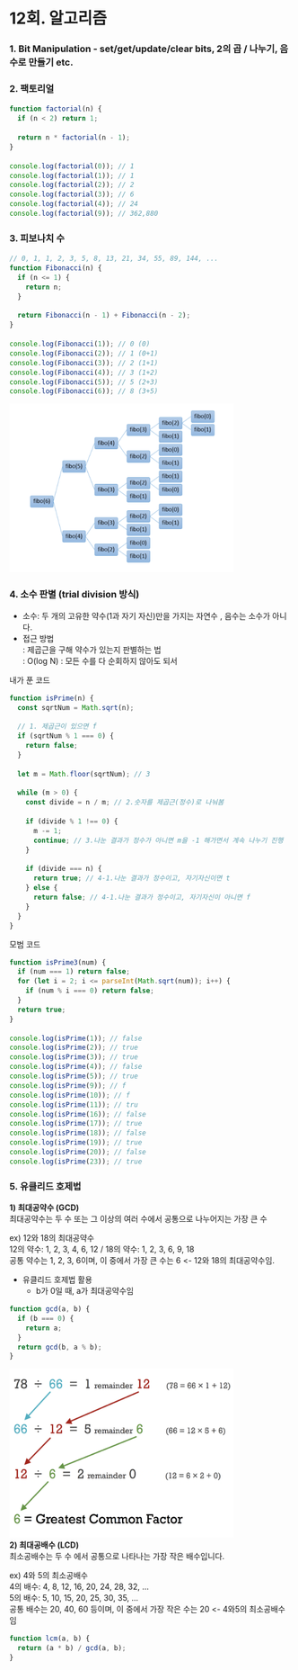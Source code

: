 # 12회. 알고리즘

### 1. Bit Manipulation - set/get/update/clear bits, 2의 곱 / 나누기, 음수로 만들기 etc.

### 2. 팩토리얼

```js
function factorial(n) {
  if (n < 2) return 1;

  return n * factorial(n - 1);
}

console.log(factorial(0)); // 1
console.log(factorial(1)); // 1
console.log(factorial(2)); // 2
console.log(factorial(3)); // 6
console.log(factorial(4)); // 24
console.log(factorial(9)); // 362,880
```

### 3. 피보나치 수

```js
// 0, 1, 1, 2, 3, 5, 8, 13, 21, 34, 55, 89, 144, ...
function Fibonacci(n) {
  if (n <= 1) {
    return n;
  }

  return Fibonacci(n - 1) + Fibonacci(n - 2);
}

console.log(Fibonacci(1)); // 0 (0)
console.log(Fibonacci(2)); // 1 (0+1)
console.log(Fibonacci(3)); // 2 (1+1)
console.log(Fibonacci(4)); // 3 (1+2)
console.log(Fibonacci(5)); // 5 (2+3)
console.log(Fibonacci(6)); // 8 (3+5)
```

<img src="./Fibonacci.png" width="400" height="300"/>

### 4. 소수 판별 (trial division 방식)

- 소수: 두 개의 고유한 약수(1과 자기 자신)만을 가지는 자연수 , 음수는 소수가 아니다.
- 접근 방법<br/>
  : 제곱근을 구해 약수가 있는지 판별하는 법<br/>
  : O(log N) : 모든 수를 다 순회하지 않아도 되서

내가 푼 코드

```js
function isPrime(n) {
  const sqrtNum = Math.sqrt(n);

  // 1. 제곱근이 있으면 f
  if (sqrtNum % 1 === 0) {
    return false;
  }

  let m = Math.floor(sqrtNum); // 3

  while (m > 0) {
    const divide = n / m; // 2.숫자를 제곱근(정수)로 나눠봄

    if (divide % 1 !== 0) {
      m -= 1;
      continue; // 3.나눈 결과가 정수가 아니면 m을 -1 해가면서 계속 나누기 진행
    }

    if (divide === n) {
      return true; // 4-1.나눈 결과가 정수이고, 자기자신이면 t
    } else {
      return false; // 4-1.나눈 결과가 정수이고, 자기자신이 아니면 f
    }
  }
}
```

모범 코드

```js
function isPrime3(num) {
  if (num === 1) return false;
  for (let i = 2; i <= parseInt(Math.sqrt(num)); i++) {
    if (num % i === 0) return false;
  }
  return true;
}

console.log(isPrime(1)); // false
console.log(isPrime(2)); // true
console.log(isPrime(3)); // true
console.log(isPrime(4)); // false
console.log(isPrime(5)); // true
console.log(isPrime(9)); // f
console.log(isPrime(10)); // f
console.log(isPrime(11)); // tru
console.log(isPrime(16)); // false
console.log(isPrime(17)); // true
console.log(isPrime(18)); // false
console.log(isPrime(19)); // true
console.log(isPrime(20)); // false
console.log(isPrime(23)); // true
```

### 5. 유클리드 호제법

<b>1) 최대공약수 (GCD)</b><br/>
최대공약수는 두 수 또는 그 이상의 여러 수에서 공통으로 나누어지는 가장 큰 수<br/>

ex) 12와 18의 최대공약수<br/>
12의 약수: 1, 2, 3, 4, 6, 12 / 18의 약수: 1, 2, 3, 6, 9, 18<br/>
공통 약수는 1, 2, 3, 6이며, 이 중에서 가장 큰 수는 6 <- 12와 18의 최대공약수임.

- 유클리드 호제법 활용
  - b가 0일 때, a가 최대공약수임

```js
function gcd(a, b) {
  if (b === 0) {
    return a;
  }
  return gcd(b, a % b);
}
```

<img src="./GCD.png" width="400" height="300"/>

<Br/>
<b>2) 최대공배수 (LCD)</b><br/>
최소공배수는 두 수 에서 공통으로 나타나는 가장 작은 배수입니다. <br/>

ex) 4와 5의 최소공배수<br/>
4의 배수: 4, 8, 12, 16, 20, 24, 28, 32, ... <br/>
5의 배수: 5, 10, 15, 20, 25, 30, 35, ...<br/>
공통 배수는 20, 40, 60 등이며, 이 중에서 가장 작은 수는 20 <- 4와5의 최소공배수임

```js
function lcm(a, b) {
  return (a * b) / gcd(a, b);
}
```

